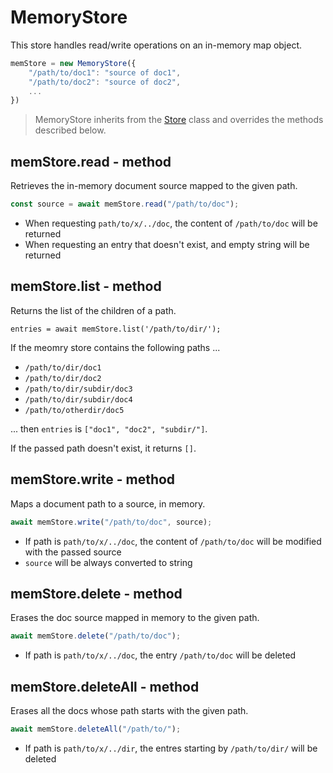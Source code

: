 <!--<% __render__ = require 'markdown' %>-->

MemoryStore
============================================================================
This store handles read/write operations on an in-memory map object.
```js
memStore = new MemoryStore({
    "/path/to/doc1": "source of doc1",
    "/path/to/doc2": "source of doc2",
    ...
})
```

> MemoryStore inherits from the [Store](./store.md) class and overrides the 
> methods described below.
  
memStore.read - method
------------------------------------------------------------------------
Retrieves the in-memory document source mapped to the given path.
```js
const source = await memStore.read("/path/to/doc");
```

- When requesting `path/to/x/../doc`, the content of `/path/to/doc` will
  be returned
- When requesting an entry that doesn't exist, and empty string will be
  returned
  
memStore.list - method
------------------------------------------------------------------------
Returns the list of the children of a path.
```
entries = await memStore.list('/path/to/dir/');
```

If the meomry store contains the following paths ...

- `/path/to/dir/doc1`
- `/path/to/dir/doc2`
- `/path/to/dir/subdir/doc3`
- `/path/to/dir/subdir/doc4`
- `/path/to/otherdir/doc5`

... then `entries` is `["doc1", "doc2", "subdir/"]`.

If the passed path doesn't exist, it returns `[]`.
  
memStore.write - method
------------------------------------------------------------------------
Maps a document path to a source, in memory.

```js
await memStore.write("/path/to/doc", source);
```

- If path is `path/to/x/../doc`, the content of `/path/to/doc` will
  be modified with the passed source
- `source` will be always converted to string
  
memStore.delete - method
------------------------------------------------------------------------
Erases the doc source mapped in memory to the given path.

```js
await memStore.delete("/path/to/doc");
```

- If path is `path/to/x/../doc`, the entry `/path/to/doc` will be deleted
  
memStore.deleteAll - method
------------------------------------------------------------------------
Erases all the docs whose path starts with the given path.

```js
await memStore.deleteAll("/path/to/");
```

- If path is `path/to/x/../dir`, the entres starting by `/path/to/dir/` 
  will be deleted
  

